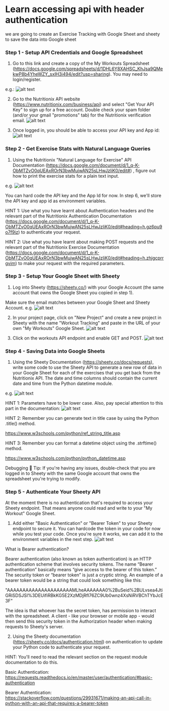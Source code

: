 # Learn accessing api with header authentication
we are going to create an Exercise Tracking with Google Sheet and sheety to save the data into Google sheet

### Step 1 - Setup API Credentials and Google Spreadsheet
1. Go to this link and create a copy of the My Workouts Spreadsheet (https://docs.google.com/spreadsheets/d/1DHL6Y8XAHSC_KhJsa9QMekwP8b4YheWZY_sxlH3i494/edit?usp=sharing). You may need to login/register.

e.g.:
![alt text](https://github.com/distareza/learnpython-day-38_exercise_tracking_with_google_sheet/blob/master/resources/step-01.01.png?raw=true)



2. Go to the Nutritionix API website (https://www.nutritionix.com/business/api) and select "Get Your API Key" to sign up for a free account. Double check your spam folder (and/or your gmail "promotions" tab) for the Nutritionix verification email.
![alt text](https://github.com/distareza/learnpython-day-38_exercise_tracking_with_google_sheet/blob/master/resources/step-01.02.png?raw=true)




3. Once logged in, you should be able to access your API key and App id:
![alt text](https://github.com/distareza/learnpython-day-38_exercise_tracking_with_google_sheet/blob/master/resources/step-01.03.png?raw=true)



### Step 2 - Get Exercise Stats with Natural Language Queries
1. Using the Nutritionix "Natural Language for Exercise" API Documentation (https://docs.google.com/document/d/1_q-K-ObMTZvO0qUEAxROrN3bwMujwAN25sLHwJzliK0/edit#) , figure out how to print the exercise stats for a plain text input.

e.g.
![alt text](https://github.com/distareza/learnpython-day-38_exercise_tracking_with_google_sheet/blob/master/resources/step-02.01.gif?raw=true)


You can hard code the API key and the App Id for now. In step 6, we'll store the API key and app id as environment variables.



HINT 1:  Use what you have learnt about Authentication headers and the relevant part of the Nutritionix Authentication Documentation (https://docs.google.com/document/d/1_q-K-ObMTZvO0qUEAxROrN3bwMujwAN25sLHwJzliK0/edit#heading=h.gz6pu9o7f9iz) to authenticate your request.



HINT 2: Use what you have learnt about making POST requests and the relevant part of the Nutritionix Exercise Documentation (https://docs.google.com/document/d/1_q-K-ObMTZvO0qUEAxROrN3bwMujwAN25sLHwJzliK0/edit#heading=h.zhjgcprrgvim) to make your request with the required parameters.



### Step 3 - Setup Your Google Sheet with Sheety
1. Log into Sheety (https://sheety.co/) with your Google Account (the same account that owns the Google Sheet you copied in step 1).

Make sure the email matches between your Google Sheet and Sheety Account. e.g.
![alt text](https://github.com/distareza/learnpython-day-38_exercise_tracking_with_google_sheet/blob/master/resources/step-03.01.png?raw=true)





2. In your project page, click on "New Project" and create a new project in Sheety with the name "Workout Tracking" and paste in the URL of your own "My Workouts" Google Sheet.
![alt text](https://github.com/distareza/learnpython-day-38_exercise_tracking_with_google_sheet/blob/master/resources/step-03.02.png?raw=true)




3. Click on the workouts API endpoint and enable GET and POST.
![alt text](https://github.com/distareza/learnpython-day-38_exercise_tracking_with_google_sheet/blob/master/resources/step-03.03.png?raw=true)


### Step 4 - Saving Data into Google Sheets
1.  Using the Sheety Documentation (https://sheety.co/docs/requests), write some code to use the Sheety API to generate a new row of data in your Google Sheet for each of the exercises that you get back from the Nutritionix API. The date and time columns should contain the current date and time from the Python datetime module.

e.g.
![alt text](https://github.com/distareza/learnpython-day-38_exercise_tracking_with_google_sheet/blob/master/resources/step-04.01.gif?raw=true)




HINT 1: Parameters have to be lower case. Also, pay special attention to this part in the documentation:
![alt text](https://github.com/distareza/learnpython-day-38_exercise_tracking_with_google_sheet/blob/master/resources/step-04.02.png?raw=true)




HINT 2: Remember you can generate text in title case by using the Python .title() method.

https://www.w3schools.com/python/ref_string_title.asp



HINT 3: Remember you can format a datetime object using the .strftime() method.

https://www.w3schools.com/python/python_datetime.asp



Debugging 🐞 Tip: If you're having any issues, double-check that you are logged in to Sheety with the same Google account that owns the spreadsheet you're trying to modify.


### Step 5 - Authenticate Your Sheety API
At the moment there is no authentication that's required to access your Sheety endpoint. That means anyone could read and write to your "My Workout" Google Sheet.

1. Add either "Basic Authentication" or "Bearer Token" to your Sheety endpoint to secure it.  You can hardcode the token in your code for now while you test your code. Once you're sure it works, we can add it to the environment variables in the next step.
![alt text](https://github.com/distareza/learnpython-day-38_exercise_tracking_with_google_sheet/blob/master/resources/step-05.01.png?raw=true)


What is Bearer authentication?

Bearer authentication (also known as token authentication) is an HTTP authentication scheme that involves security tokens. The name “Bearer authentication” basically means “give access to the bearer of this token.” The security token or “bearer token” is just a cryptic string. An example of a bearer token would be a string that could look something like this:

"AAAAAAAAAAAAAAAAAAAAAMLheAAAAAAA0%2BuSeid%2BULvsea4JtiGRiSDSJSI%3DEUifiRBkKG5E2XzMDjRfl76ZC9Ub0wnz4XsNiRVBChTYbJcE3F"

The idea is that whoever has the secret token, has permission to interact with the spreadsheet. A client - like your browser or mobile app - would then send this security token in the Authorization header when making requests to Sheety's server.



2. Using the Sheety documentation (https://sheety.co/docs/authentication.html) on authentication to update your Python code to authenticate your request.

HINT: You'll need to read the relevant section on the request module documentation to do this.

Basic Authentication: https://requests.readthedocs.io/en/master/user/authentication/#basic-authentication

Bearer Authentication: https://stackoverflow.com/questions/29931671/making-an-api-call-in-python-with-an-api-that-requires-a-bearer-token